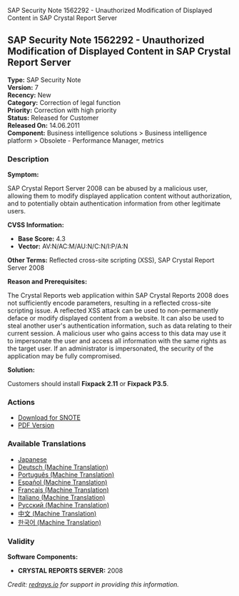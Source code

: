 SAP Security Note 1562292 - Unauthorized Modification of Displayed Content in SAP Crystal Report Server

## SAP Security Note 1562292 - Unauthorized Modification of Displayed Content in SAP Crystal Report Server

**Type:** SAP Security Note  
**Version:** 7  
**Recency:** New  
**Category:** Correction of legal function  
**Priority:** Correction with high priority  
**Status:** Released for Customer  
**Released On:** 14.06.2011  
**Component:** Business intelligence solutions > Business intelligence platform > Obsolete - Performance Manager, metrics

### Description

**Symptom:**

SAP Crystal Report Server 2008 can be abused by a malicious user, allowing them to modify displayed application content without authorization, and to potentially obtain authentication information from other legitimate users.

**CVSS Information:**

- **Base Score:** 4.3
- **Vector:** AV:N/AC:M/AU:N/C:N/I:P/A:N

**Other Terms:** Reflected cross-site scripting (XSS), SAP Crystal Report Server 2008

**Reason and Prerequisites:**

The Crystal Reports web application within SAP Crystal Reports 2008 does not sufficiently encode parameters, resulting in a reflected cross-site scripting issue. A reflected XSS attack can be used to non-permanently deface or modify displayed content from a website. It can also be used to steal another user's authentication information, such as data relating to their current session. A malicious user who gains access to this data may use it to impersonate the user and access all information with the same rights as the target user. If an administrator is impersonated, the security of the application may be fully compromised.

**Solution:**

Customers should install **Fixpack 2.11** or **Fixpack P3.5**.

### Actions

- [Download for SNOTE](https://notesdownloads.sap.com/note/0040000017185022017)
- [PDF Version](https://userapps.support.sap.com/sap/support/sfm/notes/print/0001562292?language=en-US&token=B1DF4FCB9C976A6D3A8664FAC7318BEA)

### Available Translations

- [Japanese](https://me.sap.com/notes/0001562292/J)
- [Deutsch (Machine Translation)](https://me.sap.com/notes/0001562292/D)
- [Português (Machine Translation)](https://me.sap.com/notes/0001562292/P)
- [Español (Machine Translation)](https://me.sap.com/notes/0001562292/S)
- [Français (Machine Translation)](https://me.sap.com/notes/0001562292/F)
- [Italiano (Machine Translation)](https://me.sap.com/notes/0001562292/I)
- [Русский (Machine Translation)](https://me.sap.com/notes/0001562292/R)
- [中文 (Machine Translation)](https://me.sap.com/notes/0001562292/1)
- [한국어 (Machine Translation)](https://me.sap.com/notes/0001562292/3)

### Validity

**Software Components:**

- **CRYSTAL REPORTS SERVER:** 2008

*Credit: [redrays.io](https://redrays.io) for support in providing this information.*
